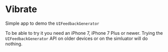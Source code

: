 # Vibrate
Simple app to demo the `UIFeedbackGenerator`

To be able to try it you need an iPhone 7, iPhone 7 Plus or newer. Trying the `UIFeedbackGenerator` API on older devices or on the simluator will do nothing.

